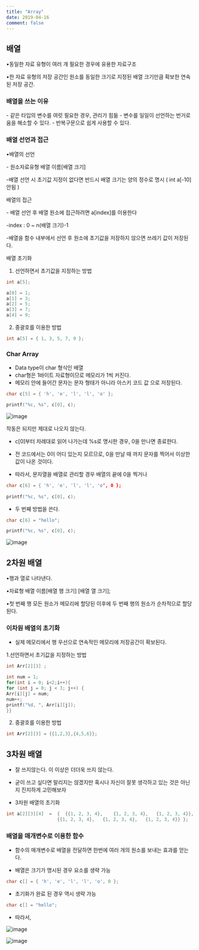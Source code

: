 ```yaml
---
title: "Array"
date: 2019-04-16
comment: false
---
```


## 배열

•동일한 자료 유형이 여러 개 필요한 경우에 유용한 자료구조

•한 자료 유형의 저장 공간인 원소를 동일한 크기로 지정된 배열 크기만큼 확보한 연속된 저장 공간.



### 배열을 쓰는 이유

 \- 같은 타입의 변수를 여럿 필요한 경우, 관리가 힘듦
 \- 변수를 일일이 선언하는 번거로움을 해소할 수 있다.
 \- 반복구문으로 쉽게 사용할 수 있다.



### 배열 선언과 접근

•배열의 선언

\- 원소자료유형 배열 이름[배열 크기]

-배열 선언 시 초기값 지정이 없다면 반드시 배열 크기는 양의 정수로 명시 ( int a[-10] 안됨 )



배열의 접근

\- 배열 선언 후 배열 원소에 접근하려면 a[index]를 이용한다

-index : 0 ~ n(배열 크기)-1

-배열을 함수 내부에서 선언 후 원소에 초기값을 저장하지 않으면 쓰레기 값이 저장된다.



배열 초기화

1. 선언하면서 초기값을 지정하는 방법

```c
int a[5];

a[0] = 1;
a[1] = 3;
a[2] = 5;
a[3] = 7;
a[4] = 9;
```



2. 중괄호를 이용한 방법

```c
int a[5] = { 1, 3, 5, 7, 9 };
```



  

### Char Array

- Data type이 char 형식인 배열
- char형은 1바이트 자료형이므로 메모리가 1씩 커진다.
- 메모리 안에 들어간 문자는 문자 형태가 아니라  아스키 코드 값 으로 저장된다.



```c
char c[5] = { 'h', 'e', 'l', 'l', 'o' };

printf("%c, %s", c[0], c);
```

![image](https://user-images.githubusercontent.com/26815767/56269733-4c1f7d00-612f-11e9-9608-2ad8514a5a03.png)

  

작동은 되지만 제대로 나오지 않는다.



- c[0]부터 차례대로 읽어 나가는데 %s로 명시한 경우, 0을 만나면 종료한다.

- 전 코드에서는 0이 어디 있는지 모르므로, 0을 만날 때 까지 문자를 찍어서 이상한 값이 나온 것이다.

- 따라서, 문자열을 배열로 관리할 경우 배열의 끝에 0을 찍거나



```c
char c[6] = { 'h', 'e', 'l', 'l', 'o‘, 0 };
    
printf("%c, %s", c[0], c);
```

- 두 번째 방법을 쓴다.

```c
char c[6] = "hello";

printf("%c, %s", c[0], c);
```



![image](https://user-images.githubusercontent.com/26815767/56269792-740ee080-612f-11e9-87b7-bc0521e0497a.png)



## 2차원 배열

•행과 열로 나타낸다.

•자료형 배열 이름[배열 행 크기] [배열 열 크기];

•첫 번째 행 모든 원소가 메모리에 할당된 이후에 두 번째 행의 원소가 순차적으로 할당된다.



### 이차원 배열의 초기화

- 실제 메모리에서 행 우선으로 연속적인 메모리에 저장공간이 확보된다.

  

1.선언하면서 초기값을 지정하는 방법

```c
int Arr[2][3] ;

int num = 1;
for(int i = 0; i<2;i++){
for (int j = 0; j < 3; j++) {
Arr[i][j] = num;
num++;
printf("%d, ", Arr[i][j]); 
}}
```



2. 중괄호를 이용한 방법

```c
int Arr[2][3] = {{1,2,3},{4,5,6}};
```



## 3차원 배열

- 잘 쓰지않는다. 이 이상은 더더욱 쓰지 않는다.

-  굳이 쓰고 싶다면 말리지는 않겠지만 혹시나 자신이 잘못 생각하고 있는 것은 아닌지 진지하게 고민해보자

- 3차원 배열의 초기화 



```c
int a[2][3][4]  =  {  {{1, 2, 3, 4},    {1, 2, 3, 4},   {1, 2, 3, 4}}, 
				   {{1, 2, 3, 4},   {1, 2, 3, 4},   {1, 2, 3, 4}} };
```



### 배열을 매개변수로 이용한 함수

- 함수의 매개변수로 배열을 전달하면 한번에 여러 개의 원소를 보내는 효과를 얻는다.

- 배열은 크기가 명시된 경우 요소를 생략 가능 

```c
char c[] = { 'h', 'e', 'l', 'l', 'o', 0 };
```

- 초기화가 완료 된 경우 역시 생략 가능

```c
char c[] = "hello"; 
```



- 따라서, 

![image](https://user-images.githubusercontent.com/26815767/56270009-1d55d680-6130-11e9-98c7-37155e94854b.png)



![image](https://user-images.githubusercontent.com/26815767/56270046-32326a00-6130-11e9-8aac-a5785c0322be.png)





